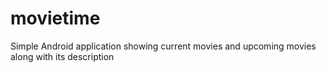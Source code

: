 # movietime
Simple Android application showing current movies and upcoming movies along with its description
